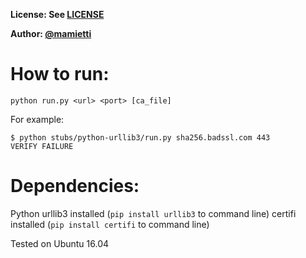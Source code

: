 **License: See [LICENSE](../../LICENSE)**

**Author: [@mamietti](https://github.com/mamietti)**

# How to run:

```
python run.py <url> <port> [ca_file]
```

For example:

```
$ python stubs/python-urllib3/run.py sha256.badssl.com 443
VERIFY FAILURE
```

# Dependencies:

Python
urllib3 installed (`pip install urllib3` to command line)
certifi installed (`pip install certifi` to command line)

Tested on Ubuntu 16.04
